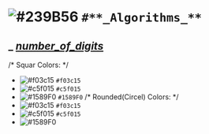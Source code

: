 # ![#239B56](https://via.placeholder.com/15/239B56/239B56.png) `#**_Algorithms_**`
## _ [*number_of_digits*]()


/* Squar Colors: */
- ![#f03c15](https://via.placeholder.com/15/f03c15/f03c15.png) `#f03c15`
- ![#c5f015](https://via.placeholder.com/15/c5f015/c5f015.png) `#c5f015`
- ![#1589F0](https://via.placeholder.com/15/1589F0/1589F0.png) `#1589F0`
/* Rounded(Circel) Colors: */
- ![#f03c15](https://github.com/yasinnorozzadeh/python-course2/assets/88095232/f732a580-2e11-47d3-a475-c0343ac35038) `#f03c15`
- ![#c5f015](https://www.iconsdb.com/icons/download/color/c5f015/circle-16.png) `#c5f015`
- ![#1589F0](https://www.iconsdb.com/icons/download/color/1589F0/circle-16.png)
